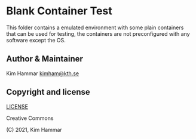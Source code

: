 # Blank Container Test

This folder contains a emulated environment with some plain containers that can be used for testing, 
the containers are not preconfigured with any software except the OS. 
                               
## Author & Maintainer

Kim Hammar <kimham@kth.se>

## Copyright and license

[LICENSE](../../../LICENSE.md)

Creative Commons

(C) 2021, Kim Hammar